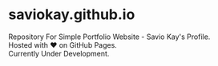 # saviokay.github.io

Repository For Simple Portfolio Website - Savio Kay's Profile. 
<br>
Hosted with ❤️ on GitHub Pages.
<br>
Currently Under Development.
